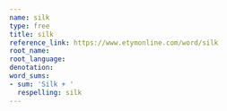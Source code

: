 ```yaml
---
name: silk
type: free
title: silk
reference_link: https://www.etymonline.com/word/silk
root_name: 
root_language: 
denotation: 
word_sums:
- sum: 'Silk + '
  respelling: silk
---
```


